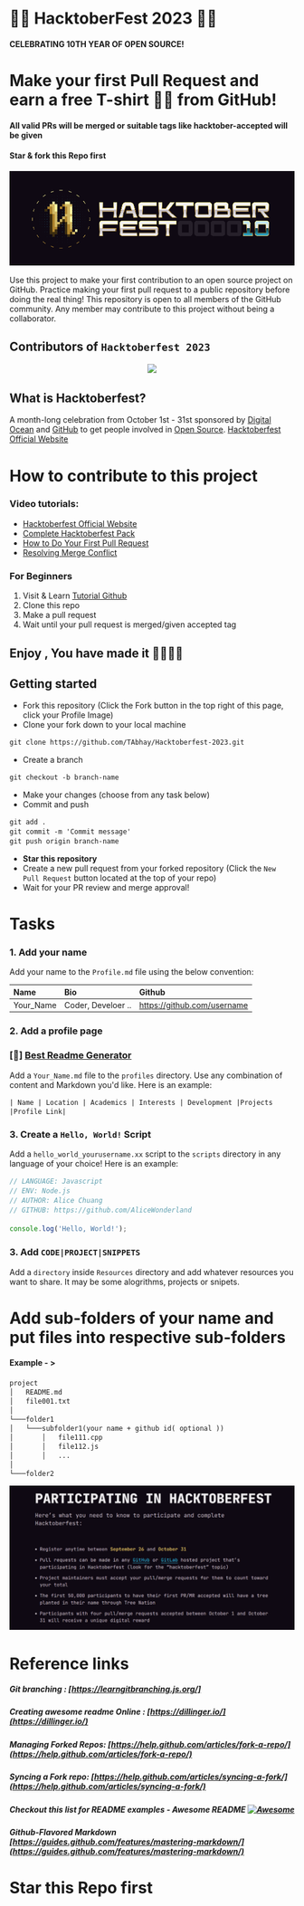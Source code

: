 #  💛🎯   HacktoberFest 2023  💛🎯
#### CELEBRATING 10TH YEAR OF OPEN SOURCE!
# Make your first Pull Request and earn a free T-shirt 👕👕 from GitHub!
#### All valid PRs will be merged or suitable tags like hacktober-accepted will be given 
#### Star & fork this Repo first 
![Hacktoberfest 2023](./assets/logo_light.png)

Use this project to make your first contribution to an open source project on GitHub. Practice making your first pull request to a public repository before doing the real thing! 
This repository is open to all members of the GitHub community. Any member may contribute to this project without being a collaborator.

## Contributors of `Hacktoberfest 2023`

<div align="center">

<a href="https://github.com/TAbhay/Hacktoberfest-2023/graphs/contributors">
  <img src="https://contrib.rocks/image?repo=TAbhay/Hacktoberfest-2023" />
</a>
  
</div>

## What is Hacktoberfest?
A month-long celebration from October 1st - 31st sponsored by [Digital Ocean](https://hacktoberfest.digitalocean.com/) and [GitHub](https://github.com/blog/2433-celebrate-open-source-this-october-with-hacktoberfest) to get people involved in [Open Source](https://github.com/open-source). 
[Hacktoberfest Official Website](https://hacktoberfest.com/)
# How to contribute to this project
### Video tutorials:
- [Hacktoberfest Official Website](https://hacktoberfest.com/)
- [Complete Hacktoberfest Pack](https://www.youtube.com/watch?v=K5nzruz1FpA&list=PLseEp7p6EwiZgLPknY4ITJxfoo75wqxph)
- [How to Do Your First Pull Request](https://www.youtube.com/watch?v=nkuYH40cjo4)
- [Resolving Merge Conflict](https://www.youtube.com/watch?v=kBIMGOxqqnk&t=207s)

### For Beginners
1) Visit & Learn   [Tutorial Github](https://www.youtube.com/playlist?list=PL4cUxeGkcC9goXbgTDQ0n_4TBzOO0ocPR)
2) Clone this repo
3) Make a pull request
4) Wait until your pull request is merged/given accepted tag

## Enjoy , You have made it 🥳🥳🚀🚀 

## Getting started
* Fork this repository (Click the Fork button in the top right of this page, click your Profile Image)
* Clone your fork down to your local machine

```markdown
git clone https://github.com/TAbhay/Hacktoberfest-2023.git
```

* Create a branch

```markdown
git checkout -b branch-name
```

* Make your changes (choose from any task below)
* Commit and push

```markdown
git add .
git commit -m 'Commit message'
git push origin branch-name
```

* __Star this repository__ 
* Create a new pull request from your forked repository (Click the `New Pull Request` button located at the top of your repo)
* Wait for your PR review and merge approval!
# Tasks
### 1. Add your name
Add your name to the `Profile.md` file using the below convention:

| Name | Bio     | Github |
| :-------- | :------- | :-------------------------------- |
| Your_Name    | Coder, Develoer ..| https://github.com/username  |


### 2. Add a profile page

### [🔗] [Best Readme Generator](https://gprm.itsvg.in/)
Add a `Your_Name.md` file to the `profiles` directory. Use any combination of content and Markdown you'd like. Here is an example:
```
| Name | Location | Academics | Interests | Development |Projects |Profile Link|
```
### 3. Create a `Hello, World!` Script
Add a `hello_world_yourusername.xx` script to the `scripts` directory in any language of your choice! Here is an example:

```Javascript
// LANGUAGE: Javascript
// ENV: Node.js
// AUTHOR: Alice Chuang
// GITHUB: https://github.com/AliceWonderland

console.log('Hello, World!');
```
### 3. Add `CODE|PROJECT|SNIPPETS` 
Add a `directory` inside `Resources` directory and add whatever resources you want to share.
It may be some alogrithms, projects or snipets.

# Add sub-folders of your name and put files into respective sub-folders
#### Example - >
```
project
│   README.md
│   file001.txt    
│
└───folder1
│   └───subfolder1(your name + github id( optional ))
│       │   file111.cpp
│       │   file112.js
│       │   ...
│   
└───folder2
```

![Hacktoberfest Participation](./assets/participation.png)


# Reference links
##### Git branching : [https://learngitbranching.js.org/]
##### Creating awesome readme Online : [https://dillinger.io/](https://dillinger.io/)
##### Managing Forked Repos: [https://help.github.com/articles/fork-a-repo/](https://help.github.com/articles/fork-a-repo/)
##### Syncing a Fork repo: [https://help.github.com/articles/syncing-a-fork/](https://help.github.com/articles/syncing-a-fork/)
##### Checkout this list for README examples - Awesome README [![Awesome](https://cdn.rawgit.com/sindresorhus/awesome/d7305f38d29fed78fa85652e3a63e154dd8e8829/media/badge.svg)](https://github.com/sindresorhus/awesome)
##### Github-Flavored Markdown [https://guides.github.com/features/mastering-markdown/](https://guides.github.com/features/mastering-markdown/)



# Star this Repo first
